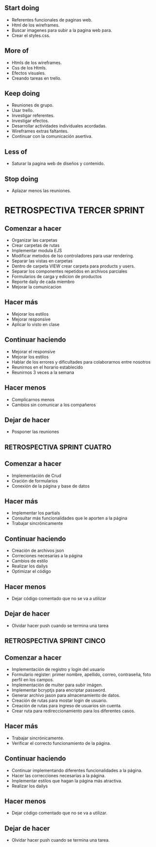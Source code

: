 ## Start doing 

* Referentes funcionales de paginas web.
* Html de los wireframes.
* Buscar imagenes para subir a la pagina web para.
* Crear el styles.css.

## More of

* Htmls de los wireframes.
* Css de los Htmls.
* Efectos visuales.
* Creando tareas en trello.

## Keep doing 

* Reuniones de grupo.
* Usar trello.
* Investigar referentes.
* Investigar efectos.
* Desarrollar actividades individuales acordadas. 
* Wireframes extras faltantes.
* Continuar con la comunicación asertiva. 

## Less of 

* Saturar la pagina web de diseños y contenido. 

## Stop doing 

* Aplazar menos las reuniones. 


# RETROSPECTIVA TERCER SPRINT

## Comenzar a hacer
* Organizar las carpetas 
* Crear carpetas de rutas
* Implementar modula EJS
* Modificar metodos de lso controladores para usar rendering.
* Separar las vistas en carpetas
* Dentro de carpeta VIEW crear carpeta para products y users.
* Separar los componentes repetidos en archivos parciales
* Formularios de carga y edicion de productos
* Reporte daily de cada miembro 
* Mejorar la comunicacion 

## Hacer más 
* Mejorar los estilos
* Mejorar responsive
* Aplicar lo visto en clase

## Continuar haciendo 
* Mejorar el responsive
* Mejorar los estilos
* Hablar de los errores y dificultades para colaborarnos entre nosotros
* Reunirnos en el horario establecido
* Reunirnos 3 veces a la semana 

## Hacer menos 
* Complicarnos menos 
* Cambios sin comunicar a los compañeros 

## Dejar de hacer 
* Posponer las reuniones

## RETROSPECTIVA SPRINT CUATRO

## Comenzar a hacer
* Implementación de Crud
* Cración de formularios
* Conexión de la página y base de datos

## Hacer más
* Implementar los partials
* Consultar más funcionalidades que le aporten a la página
* Trabajar sincrónicamente

## Continuar haciendo
* Creación de archivos json
* Correciones necesarias a la página
* Cambios de estilo
* Realizar los dailys
* Optimizar el código

## Hacer menos
* Dejar código comentado que no se va a utilizar

## Dejar de hacer
* Olvidar hacer push cuando se termina una tarea

## RETROSPECTIVA SPRINT CINCO

## Comenzar a hacer

* Implementación de registro y login del usuario
* Formulario register: primer nombre, apellido, correo, contraseña, foto perfil en los campos.
* Implementación de multer para subir imágen.
* Implementar bcryptjs para encriptar password.
* Generar archivo jason para almacenamiento de datos.
* Creación de rutas para mostar login de usuario.
* Creación de rutas para ingreso de usuarios sin cuenta.
* Crear ruta para redireccionamiento para los diferentes casos.

## Hacer más

* Trabajar sincrónicamente.
* Verificar el correcto funcionamiento de la página.

## Continuar haciendo

* Continuar implementando diferentes funcionalidades a la página.
* Hacer las correcciones necesarias a la página.
* Implementar estilos que hagan la página más atractiva.
* Realizar los dailys

## Hacer menos

* Dejar código comentado que no se va a utilizar.

## Dejar de hacer

* Olvidar hacer push cuando se termina una tarea.

